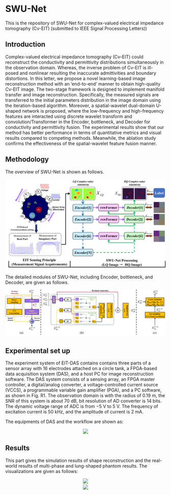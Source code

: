 # SWU-Net
This is the repository of SWU-Net for complex-valued electrical impedance tomography (Cv-EIT) (submitted to IEEE Signal Processing Letters))

## Introduction
Complex-valued electrical impedance tomography (Cv-EIT) could reconstruct the conductivity and permittivity distributions simultaneously in the observation domain. Whereas, the inverse problem of Cv-EIT is ill-posed and nonlinear resulting the inaccurate admittivities and boundary distortions. In this letter, we propose a novel learning-based image reconstruction method with an ‘end-to-end’ manner to obtain high-quality Cv-EIT image. The two-stage framework is designed to implement manifold transfer and image reconstruction. Specifically, the measured signals are transferred to the initial parameters distribution in the image domain using the iteration-based algorithm. Moreover, a spatial-wavelet dual-domain U-shaped network is proposed, where the low-frequency and high-frequency features are interacted using discrete wavelet transform and convolution/Transformer in the Encoder, bottleneck, and Decoder for conductivity and permittivity fusion. The experimental results show that our method has better performance in terms of quantitative metrics and visual results compared to competing methods. Meanwhile, the ablation study confirms the effectiveness of the spatial-wavelet feature fusion manner.

## Methodology
The overview of SWU-Net is shown as follows.
<div align="center">
  <img src="https://github.com/Wangzc420/SWU-Net/blob/main/Image/Figure1.png">
</div>

The detailed modules of SWU-Net, including Encoder, bottleneck, and Decoder, are given as follows.
<div align="center">
  <img src="https://github.com/Wangzc420/SWU-Net/blob/main/Image/Figure2.png">
</div>

## Experimental set up
The experiment system of EIT-DAS contains contains three parts of a sensor array with 16 electrodes attached on a circle tank, a FPGA-based data acquisition system (DAS), and a host PC for image reconstruction software. The DAS system consists of a sensing array, an FPGA master controller, a digital/analog converter, a voltage-controlled current source (VCCS), a programmable variable gain amplifier (PGA), and a PC software, as shown in Fig. R1. The observation domain is with the radius of 0.19 m, the SNR of this system is about 70 dB, bit resolution of AD converter is 14 bits. The dynamic voltage range of ADC is from −5 V to 5 V. The frequency of excitation current is 50 kHz, and the amplitude of current is 2 mA.

The equipments of DAS and the workflow are shown as:
<div align="center">
  <img src="https://github.com/Wangzc420/SWU-Net/blob/main/Image/Figure3.png">
</div>

## Results

This part gives the simulation results of shape reconstruction and the real-world results of multi-phase and lung-shaped phantom results. The visualizations are given as follows:
<div align="center">
  <img src="https://github.com/Wangzc420/SWU-Net/blob/main/Image/Figure4.png">
</div>

<div align="center">
  <img src="https://github.com/Wangzc420/SWU-Net/blob/main/Image/Figure5.png">
</div>
